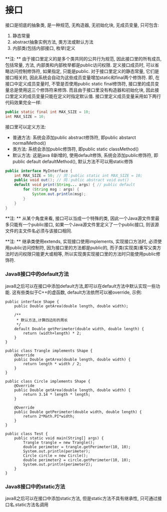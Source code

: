 # 接口

接口是彻底的抽象类, 是一种规范, 无构造器, 无初始化块, 无成员变量, 只可包含:

1. 静态常量
2. abstract抽象实例方法, 类方法或默认方法
3. 内部类(包括内部接口, 枚举)定义

**注: ** 由于接口里定义的是多个类共同的公共行为规范, 因此接口里的所有成员,包括常量, 方法, 内部类和内部枚举都是public访问权限. 定义接口成员时, 可以省略访问控制修饰符, 如果指定, 只能是public. 对于接口里定义的静态常量, 它们是接口相关的, 因此系统会自动为这些成员变量增加static和final两个修饰符. 即, 在接口中定义成员变量时, 不管是否使用public static final修饰符, 接口里的成员变量总是使用这三个修饰符来修饰. 而且由于接口里没有构造器和初始化块, 因此接口里定义的成员变量只能在定义时指定默认值. 接口里定义成员变量采用如下两行代码效果完全一样:

```java
public static final int MAX_SIZE = 10;
int MAX_SIZE = 10;
```

接口里可以定义方法:
- 普通方法: 系统会添加public abstract修饰符, 即public abstarct normalMethod()
- 类方法: 系统会添加public修饰符, 即public static classMethod() 
- 默认方法: 这是java 8新增的, 使用default修饰, 系统会添加public修饰符, 即public default defaultMethod(), 默认方法不可以用static修饰

```java
public interface MyInterface {
    int MAX_SIZE = 50; // 同：public static int MAX_SIZE = 10;
    public void out(); // 同：public abstract void out()
    default void print(String... args) { // public default
        for (String msg : args) {
            System.out.println(msg);
        }
    }
}
```

**注: ** 从某个角度来看, 接口可以当成一个特殊的类, 因此一个Java源文件里最多只能有一个public接口, 如果一个Java源文件里定义了一个public接口, 则该源文件的主文件名必须与该接口相同.

**注: ** 继承类使用extends, 实现接口使用implements, 实现接口方法时, 必须使用public访问控制符, 因为接口里的方法都是public的, 而子类(实现类)重写父类方法时访问权限只能更大或相等, 所以实现类实现接口里的方法时只能使用public修饰符.

### Java8接口中的default方法  
java8之后可以在接口中添加default方法,即可以在default方法中默认实现一些功能. 这有些类似于C++的虚函数, default方法依然可以被override, 示例:  

```
public interface Shape {
    public Double getArea(double length, double width);

    /**
     * 默认方法,计算四边形的周长
     */
    default Double getPerimeter(double width, double length) {
        return (width+length) * 2;
    }
}

public class Trangle implements Shape {
    @Override
    public Double getArea(double length, double width) {
        return length * width / 2;
    }
}

public class Circle implements Shape {
    @Override
    public Double getArea(double length, double width) {
        return 3.14 * length * length;
    }

    @Override
    public Double getPerimeter(double width, double length) {
        return 2*Math.PI*width;
    }
}

public class Test {
    public static void main(String[] args) {
        Trangle trangle = new Trangle();
        double perimeter = trangle.getPerimeter(10, 10);
        System.out.println(perimeter);
        Circle circle = new Circle();
        double perimeter2 = circle.getPerimeter(10, 10);
        System.out.println(perimeter2);
    }
}
```

### Java8接口中的static方法  

java8之后可以在接口中添加static方法, 但是static方法不具有继承性, 只可通过接口名.static方法名调用
